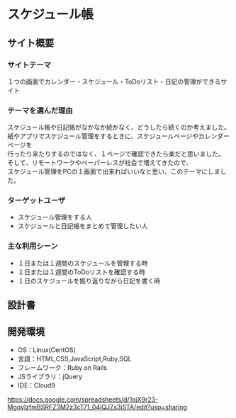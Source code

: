 # スケジュール帳

## サイト概要
### サイトテーマ
１つの画面でカレンダー・スケジュール・ToDoリスト・日記の管理ができるサイト

### テーマを選んだ理由
スケジュール帳や日記帳がなかなか続かなく、どうしたら続くのか考えました。
紙やアプリでスケジュール管理をするときに、スケジュールページやカレンダーページを<br>
行ったり来たりするのではなく、１ページで確認できたら楽だと思いました。<br>
そして、リモートワークやペーパーレスが社会で増えてきたので、<br>
スケジュール管理をPCの１画面で出来ればいいなと思い、このテーマにしました。

### ターゲットユーザ
 - スケジュール管理をする人
 - スケジュールと日記帳をまとめて管理したい人

### 主な利用シーン
 - １日または１週間のスケジュールを管理する時
 - １日または１週間のToDoリストを確認する時
 - １日のスケジュールを振り返りながら日記を書く時

## 設計書


## 開発環境
- OS：Linux(CentOS)
- 言語：HTML,CSS,JavaScript,Ruby,SQL
- フレームワーク：Ruby on Rails
- JSライブラリ：jQuery
- IDE：Cloud9


https://docs.google.com/spreadsheets/d/1qjX9r23-MgqvlzfmBSRFZ3M2z3cT71_04iQJZs3iSTA/edit?usp=sharing